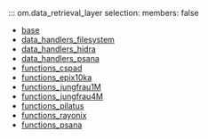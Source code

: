 ::: om.data_retrieval_layer
    selection:
      members: false

  * [base](base.md)
  * [data_handlers_filesystem](data_handlers_filesystem.md)
  * [data_handlers_hidra](data_handlers_hidra.md)
  * [data_handlers_psana](data_handlers_psana.md)
  * [functions_cspad](functions_cspad.md)
  * [functions_epix10ka](functions_epix10ka.md)
  * [functions_jungfrau1M](functions_jungfrau1M.md)
  * [functions_jungfrau4M](functions_jungfrau4M.md)
  * [functions_pilatus](functions_pilatus.md)
  * [functions_rayonix](functions_rayonix.md)
  * [functions_psana](functions_psana.md)
